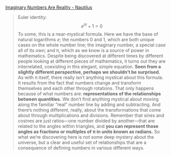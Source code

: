 [Imaginary Numbers Are Reality - Nautilus](https://nautil.us/imaginary-numbers-are-reality-238427/)
>Euler identity:
$$
e^{iπ} + 1 = 0
$$
To some, this is a near-mystical formula. Here we have the base of natural logarithms _e_; the numbers 0 and 1, which are both unique cases on the whole number line; the imaginary number, a special case all of its own; and π, which as we know is a source of power in mathematics. Despite being discovered at different times by different people looking at different pieces of mathematics, it turns out they are interrelated, coexisting in this elegant, simple equation.
**Seen from a slightly different perspective, perhaps we shouldn’t be surprised.** As with π itself, there really isn’t anything mystical about this formula. It results from the fact that numbers change and transform themselves and each other through rotations. That only happens because of what numbers are: **representations of the relationships between quantities.** We don’t find anything mystical about moving along the familiar “real” number line by adding and subtracting. And there’s nothing different, really, about the transformations that come about through multiplications and divisions. Remember that sines and cosines are just ratios—one number divided by another—that are related to the angles within triangles, and **you can represent those angles as fractions or multiples of π in units known as radians.** So what we’re discovering here is not some deep mystery about the universe, but a clear and useful set of relationships that are a consequence of defining numbers in various different ways.